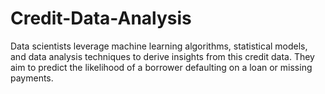 # Credit-Data-Analysis
Data scientists leverage machine learning algorithms, statistical models, and data analysis techniques to derive insights from this credit data. They aim to predict the likelihood of a borrower defaulting on a loan or missing payments.
